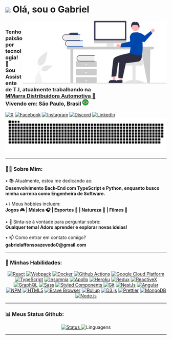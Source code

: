 <h1 align="left">
  <img src="https://emojis.slackmojis.com/emojis/images/1531849430/4246/blob-sunglasses.gif?1531849430" width="30"/> 
  Olá, sou o Gabriel
</h1>

<img align="right" src="https://raw.githubusercontent.com/gabr1elazevedo/gabr1elazevedo/0a08fafc551d4804f8bfd60ab34f7816cd27f1b7/Image.svg" alt="Imagem" title="Imagem" width="450"/>

<h3 align="left">
  <br>Tenho paixão por tecnologia! 🚀<br>
  Sou Assistente de T.I, atualmente trabalhando na<br>
  <a href="https://www.mmarra.com.br/" target="_blank">MMarra Distribuidora Automotiva 🚚</a><br>
  Vivendo em: <b>São Paulo, Brasil
  <img src="https://raw.githubusercontent.com/gabr1elazevedo/gabr1elazevedo/b0e8c6892dbb64fb13db698a8cd7c6ea33df364f/Brazil.svg" width="20"/>
  </b>
</h3>

<div align="left">
  <a href="https://x.com/gabr1elazevedo_" target="_blank">
    <img alt="X" src="https://img.shields.io/badge/X-%23000000.svg?style=for-the-badge&logo=X&logoColor=white" /></a>
  <a href="https://facebook.com/gabr1elazevedo_" target="_blank">
    <img alt="Facebook" src="https://img.shields.io/badge/Facebook-%231877F2.svg?style=for-the-badge&logo=Facebook&logoColor=white" /></a>
  <a href="https://instagram.com/gabr1elazevedo_" target="_blank">
    <img alt="Instagram" src="https://img.shields.io/badge/Instagram-%23E4405F.svg?style=for-the-badge&logo=Instagram&logoColor=white" /></a>
  <a href="." target="_blank">
    <img alt="Discord" src="https://img.shields.io/badge/Discord-%235865F2.svg?style=for-the-badge&logo=discord&logoColor=white" /></a>
  <a href="." target="_blank">
    <img alt="LinkedIn" src="https://img.shields.io/badge/linkedin-%230077B5.svg?&style=for-the-badge&logo=linkedin&logoColor=white" /></a>
</div>

<div align="center">
  <picture>
    <source media="(prefers-color-scheme: dark)" srcset="https://github.com/platane/platane/blob/output/github-contribution-grid-snake-dark.svg">
    <source media="(prefers-color-scheme: light)" srcset="https://github.com/platane/platane/blob/output/github-contribution-grid-snake.svg">
    <img alt="Snake Game" src="https://github.com/platane/platane/blob/output/github-contribution-grid-snake.svg">
  </picture>
</div>

------------

<div align="left">
  <h3>👋🏻 Sobre Mim:</h3>
  <p>• 📚 Atualmente, estou me dedicando ao:<br>
    <b>Desenvolvimento Back-End com TypeScript e Python, enquanto busco minha carreira como Engenheira de Software.</b></p>
  <p>• ℹ️ Meus hobbies incluem:<br>
    <b>Jogos 🎮 | Música 🎧 | Esportes 🏃 | Natureza 🍃 | Filmes 🎥</b></p>
  <p>• 💬 Sinta-se à vontade para perguntar sobre:<br>
    <b>Qualquer tema! Adoro aprender e explorar novas ideias!</b></p>
  <p>• 📫 Como entrar em contato comigo?<br>
    <b>gabrielaffonsoazevedo0@gmail.com</b></p>
</div>

------------

<h3>🧰 Minhas Habilidades:</h3>
<div align="center">
  <a href="https://reactjs.org/docs/getting-started.html" target="_blank">
    <img alt="React" src="https://img.shields.io/badge/-React-45b8d8?style=for-the-badge&logo=react&logoColor=white" /></a>
  <a href="https://webpack.js.org/concepts/" target="_blank">
    <img alt="Webpack" src="https://img.shields.io/badge/-Webpack-8DD6F9?style=for-the-badge&logo=webpack&logoColor=white" /></a>
  <a href="https://www.docker.com/learn/docker-tutorials" target="_blank">
    <img alt="Docker" src="https://img.shields.io/badge/-Docker-46a2f1?style=for-the-badge&logo=docker&logoColor=white" /></a>
  <a href="https://docs.github.com/en/actions" target="_blank">
    <img alt="Github Actions" src="https://img.shields.io/badge/-Github_Actions-2088FF?style=for-the-badge&logo=github-actions&logoColor=white" /></a>
  <a href="https://cloud.google.com/docs" target="_blank">
    <img alt="Google Cloud Platform" src="https://img.shields.io/badge/-Google_Cloud_Platform-1a73e8?style=for-the-badge&logo=google-cloud&logoColor=white" /></a>
  <a href="https://www.typescriptlang.org/docs/" target="_blank">
    <img alt="TypeScript" src="https://img.shields.io/badge/-TypeScript-007ACC?style=for-the-badge&logo=typescript&logoColor=white" /></a>
  <a href="https://insomnia.rest/docs" target="_blank">
    <img alt="Insomnia" src="https://img.shields.io/badge/-Insomnia-5849BE?style=for-the-badge&logo=insomnia&logoColor=white" /></a>
  <a href="https://www.apollographql.com/docs/" target="_blank">
    <img alt="Apollo" src="https://img.shields.io/badge/-Apollo%20GraphQL-311C87?style=for-the-badge&logo=apollo-graphql&logoColor=white" /></a>
  <a href="https://devcenter.heroku.com/categories/reference" target="_blank">
    <img alt="Heroku" src="https://img.shields.io/badge/-Heroku-430098?style=for-the-badge&logo=heroku&logoColor=white" /></a>
  <a href="https://redux.js.org/introduction/getting-started" target="_blank">
    <img alt="Redux" src="https://img.shields.io/badge/-Redux-764ABC?style=for-the-badge&logo=redux&logoColor=white" /></a>
  <a href="https://rxjs.dev/guide/overview" target="_blank">
    <img alt="ReactiveX" src="https://img.shields.io/badge/-RxJs-B7178C?style=for-the-badge&logo=reactivex&logoColor=white" /></a>
  <a href="https://graphql.org/learn/" target="_blank">
    <img alt="GraphQL" src="https://img.shields.io/badge/-GraphQL-E10098?style=for-the-badge&logo=graphql&logoColor=white" /></a>
  <a href="https://sass-lang.com/documentation" target="_blank">
    <img alt="Sass" src="https://img.shields.io/badge/-Sass-CC6699?style=for-the-badge&logo=sass&logoColor=white" /></a>
  <a href="https://styled-components.com/docs" target="_blank">
    <img alt="Styled Components" src="https://img.shields.io/badge/-Styled_Components-db7092?style=for-the-badge&logo=styled-components&logoColor=white" /></a>
  <a href="https://git-scm.com/doc" target="_blank">
    <img alt="Git" src="https://img.shields.io/badge/-Git-F05032?style=for-the-badge&logo=git&logoColor=white" /></a>
  <a href="https://docs.nestjs.com/" target="_blank">
    <img alt="NestJs" src="https://img.shields.io/badge/-NestJs-ea2845?style=for-the-badge&logo=nestjs&logoColor=white" /></a>
  <a href="https://angular.io/docs" target="_blank">
    <img alt="Angular" src="https://img.shields.io/badge/-Angular-DD0031?style=for-the-badge&logo=angular&logoColor=white" /></a>
  <a href="https://docs.npmjs.com/getting-started/what-is-npm" target="_blank">
    <img alt="NPM" src="https://img.shields.io/badge/-NPM-CB3837?style=for-the-badge&logo=npm&logoColor=white" /></a>
  <a href="https://developer.mozilla.org/en-US/docs/Web/HTML" target="_blank">
    <img alt="HTML5" src="https://img.shields.io/badge/-HTML5-E34F26?style=for-the-badge&logo=html5&logoColor=white" /></a>
  <a href="https://brave.com/faq/" target="_blank">
    <img alt="Brave Browser" src="https://img.shields.io/badge/-Brave_Browser-FB542B?style=for-the-badge&logo=brave&logoColor=white" /></a>
  <a href="https://rollupjs.org/guide/en/" target="_blank">
    <img alt="Rollup" src="https://img.shields.io/badge/-Rollup-EC4A3F?style=for-the-badge&logo=rollup.js&logoColor=white" /></a>
  <a href="https://d3js.org/" target="_blank">
    <img alt="D3.js" src="https://img.shields.io/badge/-D3.js-F9A03C?style=for-the-badge&logo=d3.js&logoColor=white" /></a>
  <a href="https://prettier.io/docs/en/index.html" target="_blank">
    <img alt="Prettier" src="https://img.shields.io/badge/-Prettier-F7B93E?style=for-the-badge&logo=prettier&logoColor=white" /></a>
  <a href="https://www.mongodb.com/docs/" target="_blank">
    <img alt="MongoDB" src="https://img.shields.io/badge/-MongoDB-13aa52?style=for-the-badge&logo=mongodb&logoColor=white" /></a>
  <a href="https://nodejs.org/en/docs/" target="_blank">
    <img alt="Node.js" src="https://img.shields.io/badge/-Nodejs-43853d?style=for-the-badge&logo=Node.js&logoColor=white" /></a>
</div>

------------

<h3>📊 Meus Status Github:</h3>
<div align="center">
  <a href="https://github.com/gabr1elazevedo/github-readme-stats">          
    <picture>
      <source media="(prefers-color-scheme: dark)" srcset="https://github-readme-stats.vercel.app/api?username=gabr1elazevedo&theme=github_dark&count_private=true&rank_icon=github&hide_border=true&hide_title=true&show_icons=true&number_format=short&locale=pt-br">
      <img alt="Status" src="https://github-readme-stats.vercel.app/api?username=gabr1elazevedo&theme=default&count_private=true&hide_border=true&hide_title=true&show_icons=true&number_format=short&locale=pt-br&theme=default"> 
    </picture>         
  </a>
  <picture>
    <source media="(prefers-color-scheme: dark)" srcset="https://github-readme-stats.vercel.app/api/top-langs/?username=gabr1elazevedo&theme=github_dark&layout=compact&hide_border=true&hide_title=true">
    <img alt="Linguagens" src="https://github-readme-stats.vercel.app/api/top-langs/?username=gabr1elazevedo&theme=default&layout=compact&hide_border=true&hide_title=true">  
  </picture>  
</div>

------------
